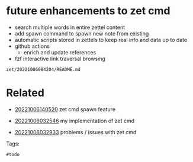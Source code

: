 # future enhancements to zet cmd

- search multiple words in entire zettel content
- add spawn command to spawn new note from existing
- automatic scripts stored in zettels to keep real info and data up to date
- github actions
  - enrich and update references
- fzf interactive link traversal browsing

` zet/20221006084204/README.md `

# Related

- [20221006140520](/zet/20221006140520/README.md) zet cmd spawn feature

- [20221006032546](/zet/20221006032546/README.md) my implementation of zet cmd
- [20221006032933](/zet/20221006032933/README.md) problems / issues with zet cmd

Tags:

    #todo
